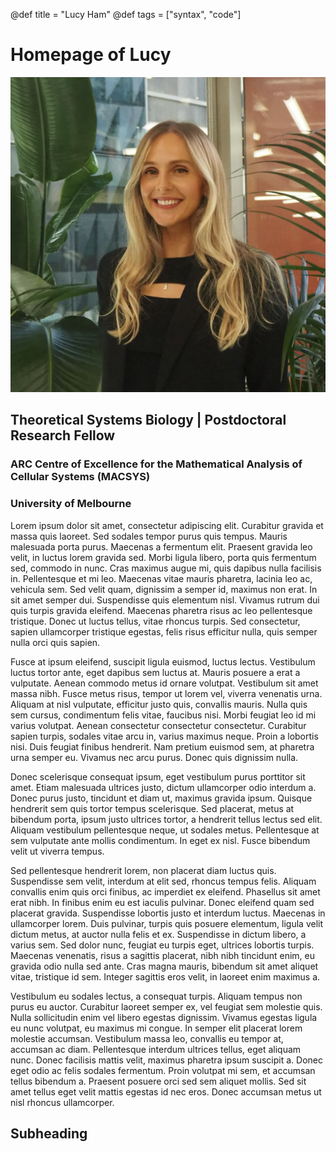 @def title = "Lucy Ham"
@def tags = ["syntax", "code"]

# Homepage of Lucy

![image](profile.png)

## Theoretical Systems Biology | Postdoctoral Research Fellow  
### ARC Centre of Excellence for the Mathematical Analysis of Cellular Systems (MACSYS)  
### University of Melbourne 

Lorem ipsum dolor sit amet, consectetur adipiscing elit. Curabitur gravida et massa quis laoreet. Sed sodales tempor purus quis tempus. Mauris malesuada porta purus. Maecenas a fermentum elit. Praesent gravida leo velit, in luctus lorem gravida sed. Morbi ligula libero, porta quis fermentum sed, commodo in nunc. Cras maximus augue mi, quis dapibus nulla facilisis in. Pellentesque et mi leo. Maecenas vitae mauris pharetra, lacinia leo ac, vehicula sem. Sed velit quam, dignissim a semper id, maximus non erat. In sit amet semper dui. Suspendisse quis elementum nisl. Vivamus rutrum dui quis turpis gravida eleifend. Maecenas pharetra risus ac leo pellentesque tristique. Donec ut luctus tellus, vitae rhoncus turpis. Sed consectetur, sapien ullamcorper tristique egestas, felis risus efficitur nulla, quis semper nulla orci quis sapien.

Fusce at ipsum eleifend, suscipit ligula euismod, luctus lectus. Vestibulum luctus tortor ante, eget dapibus sem luctus at. Mauris posuere a erat a vulputate. Aenean commodo metus id ornare volutpat. Vestibulum sit amet massa nibh. Fusce metus risus, tempor ut lorem vel, viverra venenatis urna. Aliquam at nisl vulputate, efficitur justo quis, convallis mauris. Nulla quis sem cursus, condimentum felis vitae, faucibus nisi. Morbi feugiat leo id mi varius volutpat. Aenean consectetur consectetur consectetur. Curabitur sapien turpis, sodales vitae arcu in, varius maximus neque. Proin a lobortis nisi. Duis feugiat finibus hendrerit. Nam pretium euismod sem, at pharetra urna semper eu. Vivamus nec arcu purus. Donec quis dignissim nulla.

Donec scelerisque consequat ipsum, eget vestibulum purus porttitor sit amet. Etiam malesuada ultrices justo, dictum ullamcorper odio interdum a. Donec purus justo, tincidunt et diam ut, maximus gravida ipsum. Quisque hendrerit sem quis tortor tempus scelerisque. Sed placerat, metus at bibendum porta, ipsum justo ultrices tortor, a hendrerit tellus lectus sed elit. Aliquam vestibulum pellentesque neque, ut sodales metus. Pellentesque at sem vulputate ante mollis condimentum. In eget ex nisl. Fusce bibendum velit ut viverra tempus.

Sed pellentesque hendrerit lorem, non placerat diam luctus quis. Suspendisse sem velit, interdum at elit sed, rhoncus tempus felis. Aliquam convallis enim quis orci finibus, ac imperdiet ex eleifend. Phasellus sit amet erat nibh. In finibus enim eu est iaculis pulvinar. Donec eleifend quam sed placerat gravida. Suspendisse lobortis justo et interdum luctus. Maecenas in ullamcorper lorem. Duis pulvinar, turpis quis posuere elementum, ligula velit dictum metus, at auctor nulla felis et ex. Suspendisse in dictum libero, a varius sem. Sed dolor nunc, feugiat eu turpis eget, ultrices lobortis turpis. Maecenas venenatis, risus a sagittis placerat, nibh nibh tincidunt enim, eu gravida odio nulla sed ante. Cras magna mauris, bibendum sit amet aliquet vitae, tristique id sem. Integer sagittis eros velit, in laoreet enim maximus a.

Vestibulum eu sodales lectus, a consequat turpis. Aliquam tempus non purus eu auctor. Curabitur laoreet semper ex, vel feugiat sem molestie quis. Nulla sollicitudin enim vel libero egestas dignissim. Vivamus egestas ligula eu nunc volutpat, eu maximus mi congue. In semper elit placerat lorem molestie accumsan. Vestibulum massa leo, convallis eu tempor at, accumsan ac diam. Pellentesque interdum ultrices tellus, eget aliquam nunc. Donec facilisis mattis velit, maximus pharetra ipsum suscipit a. Donec eget odio ac felis sodales fermentum. Proin volutpat mi sem, et accumsan tellus bibendum a. Praesent posuere orci sed sem aliquet mollis. Sed sit amet tellus eget velit mattis egestas id nec eros. Donec accumsan metus ut nisl rhoncus ullamcorper.

## Subheading 




